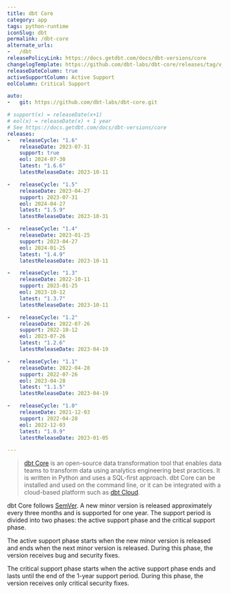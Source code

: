 ```yaml
---
title: dbt Core
category: app
tags: python-runtime
iconSlug: dbt
permalink: /dbt-core
alternate_urls:
-   /dbt
releasePolicyLink: https://docs.getdbt.com/docs/dbt-versions/core
changelogTemplate: https://github.com/dbt-labs/dbt-core/releases/tag/v__LATEST__
releaseDateColumn: true
activeSupportColumn: Active Support
eolColumn: Critical Support

auto:
-   git: https://github.com/dbt-labs/dbt-core.git

# support(x) = releaseDate(x+1)
# eol(x) = releaseDate(x) + 1 year
# See https://docs.getdbt.com/docs/dbt-versions/core
releases:
-   releaseCycle: "1.6"
    releaseDate: 2023-07-31
    support: true
    eol: 2024-07-30
    latest: "1.6.6"
    latestReleaseDate: 2023-10-11

-   releaseCycle: "1.5"
    releaseDate: 2023-04-27
    support: 2023-07-31
    eol: 2024-04-27
    latest: "1.5.9"
    latestReleaseDate: 2023-10-31

-   releaseCycle: "1.4"
    releaseDate: 2023-01-25
    support: 2023-04-27
    eol: 2024-01-25
    latest: "1.4.9"
    latestReleaseDate: 2023-10-11

-   releaseCycle: "1.3"
    releaseDate: 2022-10-11
    support: 2023-01-25
    eol: 2023-10-12
    latest: "1.3.7"
    latestReleaseDate: 2023-10-11

-   releaseCycle: "1.2"
    releaseDate: 2022-07-26
    support: 2022-10-12
    eol: 2023-07-26
    latest: "1.2.6"
    latestReleaseDate: 2023-04-19

-   releaseCycle: "1.1"
    releaseDate: 2022-04-28
    support: 2022-07-26
    eol: 2023-04-28
    latest: "1.1.5"
    latestReleaseDate: 2023-04-19

-   releaseCycle: "1.0"
    releaseDate: 2021-12-03
    support: 2022-04-28
    eol: 2022-12-03
    latest: "1.0.9"
    latestReleaseDate: 2023-01-05

---
```


> [dbt Core](https://getdbt.com/) is an open-source data transformation tool that enables data
> teams to transform data using analytics engineering best practices. It is written in Python and
> uses a SQL-first approach. dbt Core can be installed and used on the command line, or it can be
> integrated with a cloud-based platform such as [dbt Cloud](https://www.getdbt.com/product/dbt-cloud).

dbt Core follows [SemVer](https://semver.org/). A new minor version is released approximately every
three months and is supported for one year. The support period is divided into two phases: the active
support phase and the critical support phase.

The active support phase starts when the new minor version is released and ends when the next minor
version is released. During this phase, the version receives bug and security fixes.

The critical support phase starts when the active support phase ends and lasts until the end of the
1-year support period. During this phase, the version receives only critical security fixes.

